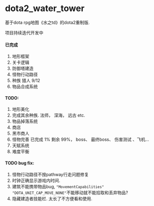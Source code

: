# dota2_water_tower

基于dota rpg地图《水之td》的dota2重制版.

项目持续迭代开发中

#### 已完成 
1. 地形框架
2. 关卡逻辑
3. 防御塔建造
4. 怪物行动路径
5. 种族 猎人 9/12
6. 物品合成系统

#### TODO:
1. 地形美化
2. 完成其余种族. 法师， 深海， 远古 etc.
3. 物品掉落系统
4. 商店
5. 黑市商人
6. 怪物完善 已完成 1% 剩余 99%， boss、 最终boss、 伤害测试 、飞机...
7. 天赋系统
8. 难度平衡



#### TODO bug fix:
1. 怪物行动路径不按pathway行走问题修复
2. 时钟正确显示游戏内时间.
3. 建筑不能携带物品bug, ```"MovementCapabilities"        "DOTA_UNIT_CAP_MOVE_NONE"```不能移动就不能拾取和丢弃物品?
4. 隐藏建造者技能栏. 太长了不方便看和使用.
